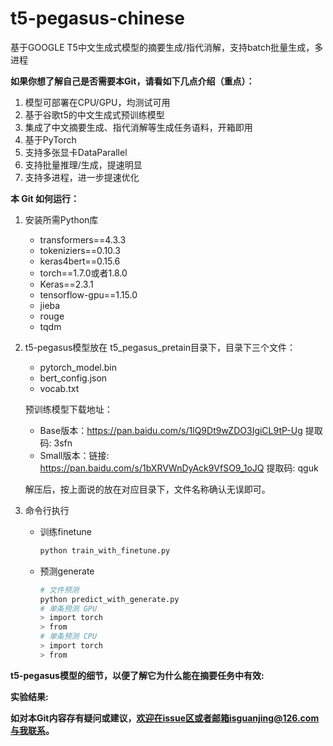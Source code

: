 # t5-pegasus-chinese
基于GOOGLE T5中文生成式模型的摘要生成/指代消解，支持batch批量生成，多进程

**如果你想了解自己是否需要本Git，请看如下几点介绍（重点）：**
1. 模型可部署在CPU/GPU，均测试可用
2. 基于谷歌t5的中文生成式预训练模型
3. 集成了中文摘要生成、指代消解等生成任务语料，开箱即用
4. 基于PyTorch
5. 支持多张显卡DataParallel
6. 支持批量推理/生成，提速明显
7. 支持多进程，进一步提速优化

**本 Git 如何运行：**  
1. 安装所需Python库  
    - transformers==4.3.3  
    - tokeniziers==0.10.3  
    - keras4bert==0.15.6
    - torch==1.7.0或者1.8.0
    - Keras==2.3.1
    - tensorflow-gpu==1.15.0
    - jieba
    - rouge
    - tqdm
2. t5-pegasus模型放在 t5_pegasus_pretain目录下，目录下三个文件：
   - pytorch_model.bin
   - bert_config.json
   - vocab.txt  

    预训练模型下载地址：
    - Base版本：https://pan.baidu.com/s/1lQ9Dt9wZDO3IgiCL9tP-Ug 提取码: 3sfn
    - Small版本：链接: https://pan.baidu.com/s/1bXRVWnDyAck9VfSO9_1oJQ 提取码: qguk

    解压后，按上面说的放在对应目录下，文件名称确认无误即可。
3. 命令行执行
   - 训练finetune
        ```bash
        python train_with_finetune.py
        ```
   - 预测generate
        ```bash
        # 文件预测
        python predict_with_generate.py
        # 单条预测 GPU
        > import torch
        > from
        # 单条预测 CPU
        > import torch
        > from
        ```

**t5-pegasus模型的细节，以便了解它为什么能在摘要任务中有效:**

**实验结果:**


**如对本Git内容存有疑问或建议，欢迎在issue区或者邮箱isguanjing@126.com与我联系。**